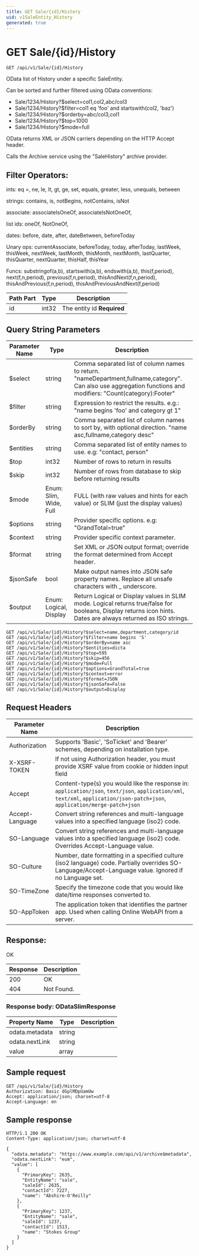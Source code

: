 ```yaml
---
title: GET Sale/{id}/History
uid: v1SaleEntity_History
generated: true
---
```


# GET Sale/{id}/History

```http
GET /api/v1/Sale/{id}/History
```

OData list of History under a specific SaleEntity.


Can be sorted and further filtered using OData conventions:

* Sale/1234/History?$select=col1,col2,abc/col3
* Sale/1234/History?$filter=col1 eq 'foo' and startswith(col2, 'baz')
* Sale/1234/History?$orderby=abc/col3,col1
* Sale/1234/History?$top=1000
* Sale/1234/History?$mode=full


OData returns XML or JSON carriers depending on the HTTP Accept header.


Calls the Archive service using the "SaleHistory" archive provider.


## Filter Operators: ##

ints: eq =, ne, le, lt, gt, ge, set, equals, greater, less, unequals, between

strings: contains, is, notBegins, notContains, isNot

associate: associateIsOneOf, associateIsNotOneOf,  

list ids: oneOf, NotOneOf, 

dates: before, date, after, dateBetween, beforeToday

Unary ops: currentAssociate, beforeToday, today, afterToday, lastWeek, thisWeek, nextWeek, lastMonth, thisMonth, nextMonth, lastQuarter, thisQuarter, nextQuarter, thisHalf, thisYear

Funcs: substringof(a,b), startswith(a,b), endswith(a,b), this(f,period), next(f,n,period), previous(f,n,period), thisAndNext(f,n,period), thisAndPrevious(f,n,period), thisAndPreviousAndNext(f,period)





| Path Part | Type | Description |
|-----------|------|-------------|
| id | int32 | The entity id **Required** |


## Query String Parameters

| Parameter Name | Type |  Description |
|----------------|------|--------------|
| $select | string |  Comma separated list of column names to return. "nameDepartment,fullname,category". Can also use aggregation functions and modifiers: "Count(category):Footer" |
| $filter | string |  Expression to restrict the results. e.g.: "name begins 'foo' and category gt 1" |
| $orderBy | string |  Comma separated list of column names to sort by, with optional direction. "name asc,fullname,category desc" |
| $entities | string |  Comma separated list of entity names to use. e.g: "contact, person" |
| $top | int32 |  Number of rows to return in results |
| $skip | int32 |  Number of rows from database to skip before returning results |
| $mode | Enum: Slim, Wide, Full |  FULL (with raw values and hints for each value) or SLIM (just the display values) |
| $options | string |  Provider specific options. e.g: "GrandTotal=true" |
| $context | string |  Provider specific context parameter. |
| $format | string |  Set XML or JSON output format; override the format determined from Accept header. |
| $jsonSafe | bool |  Make output names into JSON safe property names. Replace all unsafe characters with _ underscore. |
| $output | Enum: Logical, Display |  Return Logical or Display values in SLIM mode. Logical returns true/false for booleans, Display returns icon hints. Dates are always returned as ISO strings. |

```http
GET /api/v1/Sale/{id}/History?$select=name,department,category/id
GET /api/v1/Sale/{id}/History?$filter=name begins 'S'
GET /api/v1/Sale/{id}/History?$orderBy=name asc
GET /api/v1/Sale/{id}/History?$entities=dicta
GET /api/v1/Sale/{id}/History?$top=595
GET /api/v1/Sale/{id}/History?$skip=456
GET /api/v1/Sale/{id}/History?$mode=Full
GET /api/v1/Sale/{id}/History?$options=GrandTotal=true
GET /api/v1/Sale/{id}/History?$context=error
GET /api/v1/Sale/{id}/History?$format=JSON
GET /api/v1/Sale/{id}/History?$jsonSafe=False
GET /api/v1/Sale/{id}/History?$output=Display
```


## Request Headers

| Parameter Name | Description |
|----------------|-------------|
| Authorization  | Supports 'Basic', 'SoTicket' and 'Bearer' schemes, depending on installation type. |
| X-XSRF-TOKEN   | If not using Authorization header, you must provide XSRF value from cookie or hidden input field |
| Accept         | Content-type(s) you would like the response in: `application/json`, `text/json`, `application/xml`, `text/xml`, `application/json-patch+json`, `application/merge-patch+json` |
| Accept-Language | Convert string references and multi-language values into a specified language (iso2) code. |
| SO-Language | Convert string references and multi-language values into a specified language (iso2) code. Overrides Accept-Language value. |
| SO-Culture | Number, date formatting in a specified culture (iso2 language) code. Partially overrides SO-Language/Accept-Language value. Ignored if no Language set. |
| SO-TimeZone | Specify the timezone code that you would like date/time responses converted to. |
| SO-AppToken | The application token that identifies the partner app. Used when calling Online WebAPI from a server. |


## Response:

OK

| Response | Description |
|----------------|-------------|
| 200 | OK |
| 404 | Not Found. |

### Response body: ODataSlimResponse

| Property Name | Type |  Description |
|----------------|------|--------------|
| odata.metadata | string |  |
| odata.nextLink | string |  |
| value | array |  |

## Sample request

```http!
GET /api/v1/Sale/{id}/History
Authorization: Basic dGplMDpUamUw
Accept: application/json; charset=utf-8
Accept-Language: en
```

## Sample response

```http_
HTTP/1.1 200 OK
Content-Type: application/json; charset=utf-8

{
  "odata.metadata": "https://www.example.com/api/v1/archive$metadata",
  "odata.nextLink": "eum",
  "value": [
    {
      "PrimaryKey": 2635,
      "EntityName": "sale",
      "saleId": 2635,
      "contactId": 7227,
      "name": "Abshire-O'Reilly"
    },
    {
      "PrimaryKey": 1237,
      "EntityName": "sale",
      "saleId": 1237,
      "contactId": 1513,
      "name": "Stokes Group"
    }
  ]
}
```